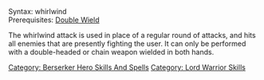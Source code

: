 Syntax: whirlwind  
Prerequisites: [Double Wield](Double_Wield "wikilink")

The whirlwind attack is used in place of a regular round of attacks, and
hits all enemies that are presently fighting the user. It can only be
performed with a double-headed or chain weapon wielded in both hands.

[Category: Berserker Hero Skills And
Spells](Category:_Berserker_Hero_Skills_And_Spells "wikilink")
[Category: Lord Warrior
Skills](Category:_Lord_Warrior_Skills "wikilink")
